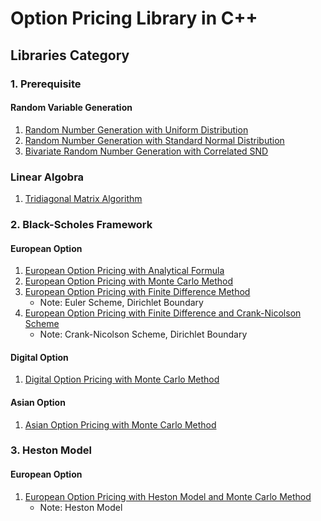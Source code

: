 # Option Pricing Library in C++

## Libraries Category

### 1. Prerequisite
#### Random Variable Generation
1. [Random Number Generation with Uniform Distribution](https://github.com/cycbill/Option-Pricing-Library-in-Cpp/tree/master/random_number_generation)
2. [Random Number Generation with Standard Normal Distribution](https://github.com/cycbill/Option-Pricing-Library-in-Cpp/tree/master/standard_normal_distribution)
3. [Bivariate Random Number Generation with Correlated SND](https://github.com/cycbill/Option-Pricing-Library-in-Cpp/tree/master/bivariate_correlated_stand_norm_dist)

### Linear Algobra
1. [Tridiagonal Matrix Algorithm](https://github.com/cycbill/Option-Pricing-Library-in-Cpp/tree/master/tridiagonal_matrix_algorithm)

### 2. Black-Scholes Framework
#### European Option
1. [European Option Pricing with Analytical Formula](https://github.com/cycbill/Option-Pricing-Library-in-Cpp/tree/master/black_scholes_vanilla)
2. [European Option Pricing with Monte Carlo Method](https://github.com/cycbill/Option-Pricing-Library-in-Cpp/tree/master/black_scholes_monte_carlo)
3. [European Option Pricing with Finite Difference Method](https://github.com/cycbill/Option-Pricing-Library-in-Cpp/tree/master/european_option_pde_euler)
    - Note: Euler Scheme, Dirichlet Boundary
4. [European Option Pricing with Finite Difference and Crank-Nicolson Scheme](https://github.com/cycbill/Option-Pricing-Library-in-Cpp/tree/master/european_option_pde_crank_nicolson)
    - Note: Crank-Nicolson Scheme, Dirichlet Boundary

#### Digital Option
1. [Digital Option Pricing with Monte Carlo Method](https://github.com/cycbill/Option-Pricing-Library-in-Cpp/tree/master/digital_option_monte_carlo)

#### Asian Option
1. [Asian Option Pricing with Monte Carlo Method](https://github.com/cycbill/Option-Pricing-Library-in-Cpp/tree/master/asian_option_monte_carlo)

### 3. Heston Model
#### European Option
1. [European Option Pricing with Heston Model and Monte Carlo Method](https://github.com/cycbill/Option-Pricing-Library-in-Cpp/tree/master/european_option_heston_pde)
    - Note: Heston Model
